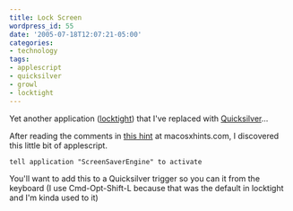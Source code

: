 ```yaml
---
title: Lock Screen
wordpress_id: 55
date: '2005-07-18T12:07:21-05:00'
categories:
- technology
tags:
- applescript
- quicksilver
- growl
- locktight
---
```

Yet another application ([locktight][]) that I've replaced with [Quicksilver][]...

After reading the comments in [this hint][] at macosxhints.com, I discovered this little bit of applescript.

``` applescript
tell application "ScreenSaverEngine" to activate
```

You'll want to add this to a Quicksilver trigger so you can it from the keyboard (I use Cmd-Opt-Shift-L because that was
the default in locktight and I'm kinda used to it)


[locktight]: http://mac.pieters.cx/
[quicksilver]: http://quicksilver.blacktree.com/
[this hint]: http://www.macosxhints.com/article.php?story=20050706194219822
